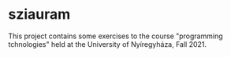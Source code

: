 # sziauram
This project contains some exercises to the course
"programming tchnologies" held at the University of Nyíregyháza, Fall 2021.

